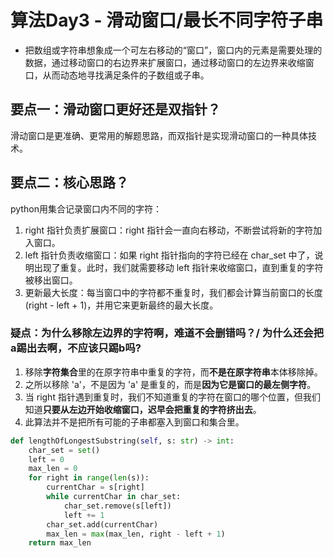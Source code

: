 # 算法Day3 - 滑动窗口/最长不同字符子串
- 把数组或字符串想象成一个可左右移动的“窗口”，窗口内的元素是需要处理的数据，通过移动窗口的右边界来扩展窗口，通过移动窗口的左边界来收缩窗口，从而动态地寻找满足条件的子数组或子串。

## 要点一：滑动窗口更好还是双指针？
滑动窗口是更准确、更常用的解题思路，而双指针是实现滑动窗口的一种具体技术。

## 要点二：核心思路？
python用集合记录窗口内不同的字符：
1. right 指针负责扩展窗口：right 指针会一直向右移动，不断尝试将新的字符加入窗口。
2. left 指针负责收缩窗口：如果 right 指针指向的字符已经在 char_set 中了，说明出现了重复。此时，我们就需要移动 left 指针来收缩窗口，直到重复的字符被移出窗口。
3. 更新最大长度：每当窗口中的字符都不重复时，我们都会计算当前窗口的长度 (right - left + 1)，并用它来更新最终的最大长度。

### 疑点：为什么移除左边界的字符啊，难道不会删错吗？/ 为什么还会把a踢出去啊，不应该只踢b吗?
1. 移除**字符集合**里的在原字符串中重复的字符，而**不是在原字符串**本体移除掉。
2. 之所以移除 'a'，不是因为 'a' 是重复的，而是**因为它是窗口的最左侧字符**。
3. 当 right 指针遇到重复时，我们不知道重复的字符在窗口的哪个位置，但我们知道**只要从左边开始收缩窗口，迟早会把重复的字符挤出去**。
4. 此算法并不是把所有可能的子串都塞入到窗口和集合里。

```python
def lengthOfLongestSubstring(self, s: str) -> int:
    char_set = set()
    left = 0
    max_len = 0
    for right in range(len(s)):
        currentChar = s[right]
        while currentChar in char_set:
            char_set.remove(s[left])
            left += 1
        char_set.add(currentChar)
        max_len = max(max_len, right - left + 1)
    return max_len
```